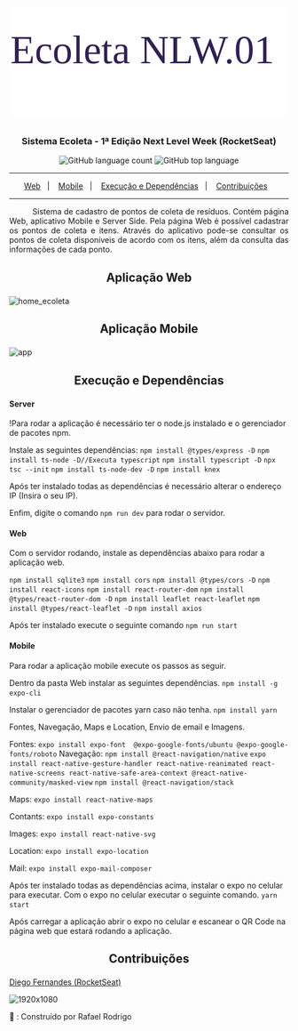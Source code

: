 <h1 align="center"><a><img src="https://github.com/rafaelrodrigopa/EcoletaNLW01/blob/master/Img/title.svg"></a></h1>
<h3 align="center">
Sistema Ecoleta - 1ª Edição Next Level Week (RocketSeat)
</h3>

<p align="center">

<img alt="GitHub language count" src="https://img.shields.io/github/languages/count/rafaelrodrigopa/EcoletaNLW01?color=rgb%2850%2C%2033%2C%2083%29&logo=black&logoColor=white">
<img alt="GitHub top language" src="https://img.shields.io/github/languages/top/rafaelrodrigopa/EcoletaNLW01?color=rgb%2850%2C%2033%2C%2083%29">

</p>

<hr>
<p align="center">
  <a  href="#home" target="-blank">Web</a>&nbsp;&nbsp;&nbsp;|&nbsp;&nbsp;&nbsp;
  <a href="#mobile" traget="_blank">Mobile</a>&nbsp;&nbsp;&nbsp;|&nbsp;&nbsp;&nbsp;
  <a href="#exec">Execução e Dependências</a>&nbsp;&nbsp;&nbsp;|&nbsp;&nbsp;&nbsp;
  <a href="#contribuicoes">Contribuições</a>&nbsp;&nbsp;&nbsp;
</p>
<hr>

<p align="justify">&nbsp;&nbsp;&nbsp;&nbsp;&nbsp;&nbsp;&nbsp;&nbsp;&nbsp;&nbsp;Sistema de cadastro de pontos de coleta de resíduos. Contém página Web, aplicativo Mobile e Server Side. Pela página Web é possível cadastrar os pontos de coleta e itens. Através do aplicativo pode-se consultar os pontos de coleta disponíveis de acordo com os itens, além da consulta das informações de cada ponto.</p>

## <a name="home"><p align="center">Aplicação Web</p></a>
![home_ecoleta](https://user-images.githubusercontent.com/27809524/83960750-c2ff6400-a862-11ea-9dd0-e73b2242a4cd.JPG)

## <a name="mobile"><p align="center">Aplicação Mobile</p></a>
![app](https://user-images.githubusercontent.com/27809524/83961323-3eafdf80-a868-11ea-8986-e5c16052e307.JPG)

## <a name="exec"><p align="center">Execução e Dependências</p></a>
#### Server
!Para rodar a aplicação é necessário ter o node.js instalado e o gerenciador de pacotes npm.

Instale as seguintes dependências:
`npm install @types/express -D`
`npm install ts-node -D//Executa typescript`
`npm install typescript -D`
`npx tsc --init`
`npm install ts-node-dev -D`
`npm install knex`

Após ter instalado todas as dependências é necessário alterar o endereço IP (Insira o seu IP).

Enfim, digite o comando
`npm run dev`
para rodar o servidor.

#### Web
Com o servidor rodando, instale as dependências abaixo para rodar a aplicação web.

`npm install sqlite3`
`npm install cors`
`npm install @types/cors -D`
`npm install react-icons`
`npm install react-router-dom`
`npm install @types/react-router-dom -D`
`npm install leaflet react-leaflet`
`npm install @types/react-leaflet -D`
`npm install axios`

Após ter instalado execute o seguinte comando
`npm run start`

#### Mobile
Para rodar a aplicação mobile execute os passos as seguir.

Dentro da pasta Web instalar as seguintes dependências.
`npm install -g expo-cli`

Instalar o gerenciador de pacotes yarn caso não tenha.
`npm install yarn`

Fontes, Navegação, Maps e Location, Envio de email e Imagens.

Fontes: 
`expo install expo-font  @expo-google-fonts/ubuntu @expo-google-fonts/roboto`
Navegação: 
`npm install @react-navigation/native`
`expo install react-native-gesture-handler react-native-reanimated react-native-screens react-native-safe-area-context @react-native-community/masked-view`
`npm install @react-navigation/stack`

Maps: 
`expo install react-native-maps`

Contants:
`expo install expo-constants`

Images:
`expo install react-native-svg`

Location: 
`expo install expo-location`

Mail:
`expo install expo-mail-composer`

Após ter instalado todas as dependências acima, instalar o expo no celular para executar. Com o expo no celular executar o seguinte comando.
`yarn start`

Após carregar a aplicação abrir o expo no celular e escanear o QR Code na página web que estará rodando a aplicação.

## <a name="contribuicoes"><p align="center">Contribuições</p></a>
[Diego Fernandes (RocketSeat)](https://github.com/diego3g)

![1920x1080](https://user-images.githubusercontent.com/27809524/83961941-a537fc00-a86e-11ea-9b05-4cf625b6efc6.jpg)

🚀 : Construído por Rafael Rodrigo
